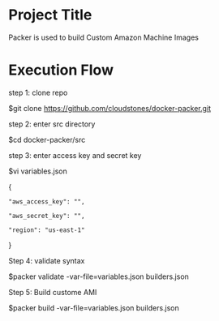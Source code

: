 Project Title
================
Packer is used to build Custom Amazon Machine Images

Execution Flow
===========================

step 1: clone repo

$git clone https://github.com/cloudstones/docker-packer.git


step 2: enter src directory

$cd docker-packer/src


step 3: enter access key and secret key

$vi variables.json

{

    "aws_access_key": "",
    
    "aws_secret_key": "",
    
    "region": "us-east-1"
    
  }


Step 4: validate syntax

$packer validate -var-file=variables.json builders.json


Step 5: Build custome AMI

$packer build -var-file=variables.json builders.json


